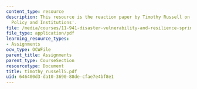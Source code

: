 ```yaml
---
content_type: resource
description: This resource is the reaction paper by Timothy Russell on the topic 'Disaster
  Policy and Institutions'.
file: /media/courses/11-941-disaster-vulnerability-and-resilience-spring-2005/646400d3da10369088decfae7e4bf8e1_timothy_russell5.pdf
file_type: application/pdf
learning_resource_types:
- Assignments
ocw_type: OCWFile
parent_title: Assignments
parent_type: CourseSection
resourcetype: Document
title: timothy_russell5.pdf
uid: 646400d3-da10-3690-88de-cfae7e4bf8e1
---
```

